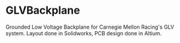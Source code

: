# GLVBackplane
Grounded Low Voltage Backplane for Carnegie Mellon Racing's GLV system. Layout done in Solidworks, PCB design done in Altium.
